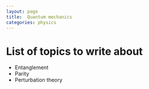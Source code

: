```yaml
---
layout: page
title:  Quantum mechanics
categories: physics
---
```


# List of topics to write about
- Entanglement
- Parity
- Perturbation theory